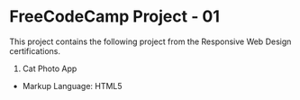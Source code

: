 # FreeCodeCamp Project - 01
This project contains the following project from the Responsive Web Design certifications. 
1. Cat Photo App
- Markup Language: HTML5


